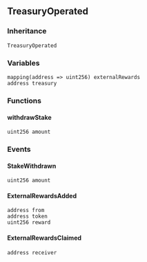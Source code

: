## TreasuryOperated





### Inheritance

    TreasuryOperated

### Variables

    mapping(address => uint256) externalRewards
    address treasury

### Functions

  #### withdrawStake

  

  

    uint256 amount 

### Events

  #### StakeWithdrawn

  

  

    uint256 amount
  #### ExternalRewardsAdded

  

  

    address from
    address token
    uint256 reward
  #### ExternalRewardsClaimed

  

  

    address receiver

